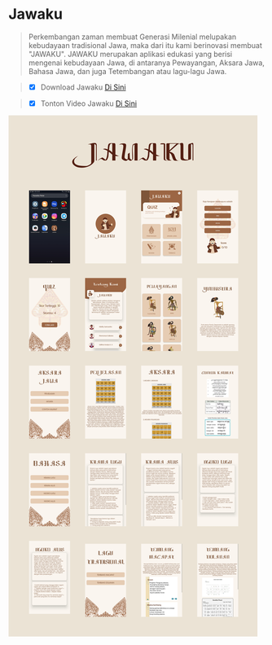 # Jawaku
> Perkembangan zaman membuat Generasi Milenial melupakan kebudayaan tradisional Jawa, maka dari itu kami berinovasi membuat "JAWAKU". JAWAKU merupakan aplikasi edukasi yang berisi mengenai kebudayaan Jawa, di antaranya Pewayangan, Aksara Jawa, Bahasa Jawa, dan juga Tetembangan atau lagu-lagu Jawa.

>- [x] Download Jawaku [Di Sini](intip.in/JawakuApp)

>- [x] Tonton Video Jawaku [Di Sini](intip.in/VideoJawaku)

![Alt Text](https://github.com/Jawaku/Jawaku_App/blob/master/SS_App.png)
